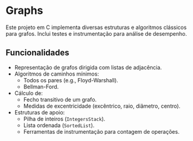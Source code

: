 # Graphs 
Este projeto em C implementa diversas estruturas e algoritmos clássicos para grafos. Inclui testes e instrumentação para análise de desempenho.

## Funcionalidades

- Representação de grafos dirigida com listas de adjacência.
- Algoritmos de caminhos mínimos:
  - Todos os pares (e.g., Floyd-Warshall).
  - Bellman-Ford.
- Cálculo de:
  - Fecho transitivo de um grafo.
  - Medidas de excentricidade (excêntrico, raio, diâmetro, centro).
- Estruturas de apoio:
  - Pilha de inteiros (`IntegersStack`).
  - Lista ordenada (`SortedList`).
  - Ferramentas de instrumentação para contagem de operações.




